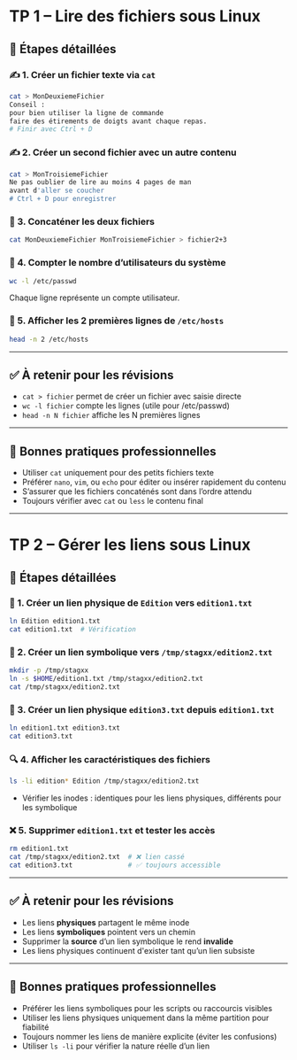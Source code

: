 # TP 1 – Lire des fichiers sous Linux

## 🧱 Étapes détaillées

### ✍️ 1. Créer un fichier texte via `cat`

```bash
cat > MonDeuxiemeFichier
Conseil :
pour bien utiliser la ligne de commande
faire des étirements de doigts avant chaque repas.
# Finir avec Ctrl + D
```

### ✍️ 2. Créer un second fichier avec un autre contenu

```bash
cat > MonTroisiemeFichier
Ne pas oublier de lire au moins 4 pages de man
avant d'aller se coucher
# Ctrl + D pour enregistrer
```

### 📎 3. Concaténer les deux fichiers

```bash
cat MonDeuxiemeFichier MonTroisiemeFichier > fichier2+3
```

### 👥 4. Compter le nombre d’utilisateurs du système

```bash
wc -l /etc/passwd
```

Chaque ligne représente un compte utilisateur.

### 📄 5. Afficher les 2 premières lignes de `/etc/hosts`

```bash
head -n 2 /etc/hosts
```

---

## ✅ À retenir pour les révisions

- `cat > fichier` permet de créer un fichier avec saisie directe
- `wc -l fichier` compte les lignes (utile pour /etc/passwd)
- `head -n N fichier` affiche les N premières lignes

---

## 📌 Bonnes pratiques professionnelles

- Utiliser `cat` uniquement pour des petits fichiers texte
- Préférer `nano`, `vim`, ou `echo` pour éditer ou insérer rapidement du contenu
- S’assurer que les fichiers concaténés sont dans l’ordre attendu
- Toujours vérifier avec `cat` ou `less` le contenu final

---

# TP 2 – Gérer les liens sous Linux

## 🧱 Étapes détaillées

### 🔗 1. Créer un lien physique de `Edition` vers `edition1.txt`

```bash
ln Edition edition1.txt
cat edition1.txt  # Vérification
```

### 🔗 2. Créer un lien symbolique vers `/tmp/stagxx/edition2.txt`

```bash
mkdir -p /tmp/stagxx
ln -s $HOME/edition1.txt /tmp/stagxx/edition2.txt
cat /tmp/stagxx/edition2.txt
```

### 🔗 3. Créer un lien physique `edition3.txt` depuis `edition1.txt`

```bash
ln edition1.txt edition3.txt
cat edition3.txt
```

### 🔍 4. Afficher les caractéristiques des fichiers

```bash
ls -li edition* Edition /tmp/stagxx/edition2.txt
```

- Vérifier les inodes : identiques pour les liens physiques, différents pour les symbolique

### ❌ 5. Supprimer `edition1.txt` et tester les accès

```bash
rm edition1.txt
cat /tmp/stagxx/edition2.txt  # ❌ lien cassé
cat edition3.txt              # ✅ toujours accessible
```

---

## ✅ À retenir pour les révisions

- Les liens **physiques** partagent le même inode
- Les liens **symboliques** pointent vers un chemin
- Supprimer la **source** d’un lien symbolique le rend **invalide**
- Les liens physiques continuent d'exister tant qu’un lien subsiste

---

## 📌 Bonnes pratiques professionnelles

- Préférer les liens symboliques pour les scripts ou raccourcis visibles
- Utiliser les liens physiques uniquement dans la même partition pour fiabilité
- Toujours nommer les liens de manière explicite (éviter les confusions)
- Utiliser `ls -li` pour vérifier la nature réelle d’un lien
